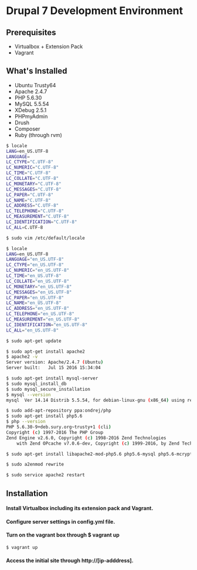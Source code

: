 # Drupal 7 Development Environment

## Prerequisites
* Virtualbox + Extension Pack
* Vagrant

## What's Installed
* Ubuntu Trusty64
* Apache 2.4.7
* PHP 5.6.30
* MySQL 5.5.54
* XDebug 2.5.1
* PHPmyAdmin
* Drush
* Composer
* Ruby (through rvm)

```sh
$ locale
LANG=en_US.UTF-8
LANGUAGE=
LC_CTYPE="C.UTF-8"
LC_NUMERIC="C.UTF-8"
LC_TIME="C.UTF-8"
LC_COLLATE="C.UTF-8"
LC_MONETARY="C.UTF-8"
LC_MESSAGES="C.UTF-8"
LC_PAPER="C.UTF-8"
LC_NAME="C.UTF-8"
LC_ADDRESS="C.UTF-8"
LC_TELEPHONE="C.UTF-8"
LC_MEASUREMENT="C.UTF-8"
LC_IDENTIFICATION="C.UTF-8"
LC_ALL=C.UTF-8

$ sudo vim /etc/default/locale

$ locale
LANG=en_US.UTF-8
LANGUAGE="en_US.UTF-8"
LC_CTYPE="en_US.UTF-8"
LC_NUMERIC="en_US.UTF-8"
LC_TIME="en_US.UTF-8"
LC_COLLATE="en_US.UTF-8"
LC_MONETARY="en_US.UTF-8"
LC_MESSAGES="en_US.UTF-8"
LC_PAPER="en_US.UTF-8"
LC_NAME="en_US.UTF-8"
LC_ADDRESS="en_US.UTF-8"
LC_TELEPHONE="en_US.UTF-8"
LC_MEASUREMENT="en_US.UTF-8"
LC_IDENTIFICATION="en_US.UTF-8"
LC_ALL="en_US.UTF-8"

$ sudo apt-get update

$ sudo apt-get install apache2
$ apache2 -v
Server version: Apache/2.4.7 (Ubuntu)
Server built:   Jul 15 2016 15:34:04

$ sudo apt-get install mysql-server
$ sudo mysql_install_db
$ sudo mysql_secure_installation
$ mysql --version
mysql  Ver 14.14 Distrib 5.5.54, for debian-linux-gnu (x86_64) using readline 6.3

$ sudo add-apt-repository ppa:ondrej/php
$ sudo apt-get install php5.6
$ php --version
PHP 5.6.30-9+deb.sury.org~trusty+1 (cli) 
Copyright (c) 1997-2016 The PHP Group
Zend Engine v2.6.0, Copyright (c) 1998-2016 Zend Technologies
    with Zend OPcache v7.0.6-dev, Copyright (c) 1999-2016, by Zend Technologies

$ sudo apt-get install libapache2-mod-php5.6 php5.6-mysql php5.6-mcrypt php5.6-mbstring php5.6-xml php5.6-curl php5.6-zip php5.6-gd

$ sudo a2enmod rewrite

$ sudo service apache2 restart
```

## Installation
#### Install Virtualbox including its extension pack and Vagrant.
#### Configure server settings in config.yml file.
#### Turn on the vagrant box through $ vagrant up
```sh
$ vagrant up
```
#### Access the initial site through http://[ip-adddress].
